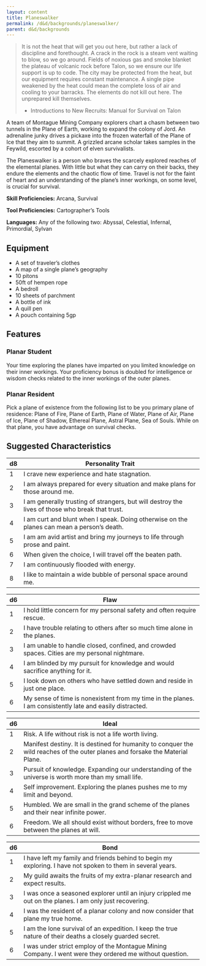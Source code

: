 ```yaml
---
layout: content
title: Planeswalker
permalink: /d&d/backgrounds/planeswalker/
parent: d&d/backgrounds
---
```


> It is not the heat that will get you out here, but rather a lack of discipline and forethought. A crack in the rock is a steam vent waiting to blow, so we go around. Fields of noxious gas and smoke blanket the plateau of volcanic rock before Talon, so we ensure our life support is up to code. The city may be protected from the heat, but our equipment requires constant maintenance. A single pipe weakened by the heat could mean the complete loss of air and cooling to your barracks. The elements do not kill out here. The unprepared kill themselves.
>
> - Introductions to New Recruits: Manual for Survival on Talon

A team of Montague Mining Company explorers chart a chasm between two tunnels in the Plane of Earth, working to expand the colony of Jord. An adrenaline junky drives a pickaxe into the frozen waterfall of the Plane of Ice that they aim to summit. A grizzled arcane scholar takes samples in the Feywild, escorted by a cohort of elven survivalists.

The Planeswalker is a person who braves the scarcely explored reaches of the elemental planes. With little but what they can carry on their backs, they endure the elements and the chaotic flow of time. Travel is not for the faint of heart and an understanding of the plane’s inner workings, on some level, is crucial for survival.

**Skill Proficiencies:** Arcana, Survival

**Tool Proficiencies:** Cartographer’s Tools

**Languages:** Any of the following two: Abyssal, Celestial, Infernal, Primordial, Sylvan

## Equipment

- A set of traveler’s clothes
- A map of a single plane’s geography
- 10 pitons
- 50ft of hempen rope
- A bedroll
- 10 sheets of parchment
- A bottle of ink
- A quill pen
- A pouch containing 5gp

## Features

### Planar Student

Your time exploring the planes have imparted on you limited knowledge on their inner workings. Your proficiency bonus is doubled for intelligence or wisdom checks related to the inner workings of the outer planes.

### Planar Resident

Pick a plane of existence from the following list to be you primary plane of residence: Plane of Fire, Plane of Earth, Plane of Water, Plane of Air, Plane of Ice, Plane of Shadow, Ethereal Plane, Astral Plane, Sea of Souls. While on that plane, you have advantage on survival checks.

## Suggested Characteristics

| d8 | Personality Trait |
| -- | ----------------- |
| 1  | I crave new experience and hate stagnation. |
| 2  | I am always prepared for every situation and make plans for those around me. |
| 3  | I am generally trusting of strangers, but will destroy the lives of those who break that trust. |
| 4  | I am curt and blunt when I speak. Doing otherwise on the planes can mean a person’s death. |
| 5  | I am am avid artist and bring my journeys to life through prose and paint. |
| 6  | When given the choice, I will travel off the beaten path. |
| 7  | I am continuously flooded with energy. |
| 8  | I like to maintain a wide bubble of personal space around me. |

| d6 | Flaw |
| -- | ---- |
| 1  | I hold little concern for my personal safety and often require rescue. |
| 2  | I have trouble relating to others after so much time alone in the planes. |
| 3  | I am unable to handle closed, confined, and crowded spaces. Cities are my personal nightmare. |
| 4  | I am blinded by my pursuit for knowledge and would sacrifice anything for it. |
| 5  | I look down on others who have settled down and reside in just one place. |
| 6  | My sense of time is nonexistent from my time in the planes. I am consistently late and easily distracted.  |

| d6 | Ideal |
| -- | ----- |
| 1  | Risk. A life without risk is not a life worth living. |
| 2  | Manifest destiny. It is destined for humanity to conquer the wild reaches of the outer planes and forsake the Material Plane. |
| 3  | Pursuit of knowledge. Expanding our understanding of the universe is worth more than my small life. |
| 4  | Self improvement. Exploring the planes pushes me to my limit and beyond. |
| 5  | Humbled. We are small in the grand scheme of the planes and their near infinite power. |
| 6  | Freedom. We all should exist without borders, free to move between the planes at will. |

| d6 | Bond |
| -- | ---- |
| 1  | I have left my family and friends behind to begin my exploring. I have not spoken to them in several years.  |
| 2  | My guild awaits the fruits of my extra-planar research and expect results. |
| 3  | I was once a seasoned explorer until an injury crippled me out on the planes. I am only just recovering. |
| 4  | I was the resident of a planar colony and now consider that plane my true home. |
| 5  | I am the lone survival of an expedition. I keep the true nature of their deaths a closely guarded secret. |
| 6  | I was under strict employ of the Montague Mining Company. I went were they ordered me without question. |
